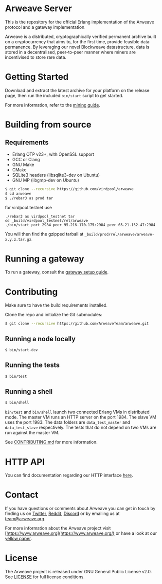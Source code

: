 # Arweave Server

This is the repository for the official Erlang implementation of the Arweave
protocol and a gateway implementation.

Arweave is a distributed, cryptographically verified permanent archive built
on a cryptocurrency that aims to, for the first time, provide feasible data
permanence. By leveraging our novel Blockweave datastructure, data is stored
in a decentralised, peer-to-peer manner where miners are incentivised to
store rare data.

# Getting Started

Download and extract the latest archive for your platform on the release
page, then run the included `bin/start` script to get started.

For more information, refer to the [mining guide](https://docs.arweave.org/info/mining/mining-guide).

# Building from source

## Requirements

- Erlang OTP v23+, with OpenSSL support
- GCC or Clang
- GNU Make
- CMake
- SQLite3 headers (libsqlite3-dev on Ubuntu)
- GNU MP (libgmp-dev on Ubuntu)

```sh
$ git clone --recursive https://github.com/virdpool/arweave
$ cd arweave
$ ./rebar3 as prod tar
```

for virdpool.testnet use
```
./rebar3 as virdpool_testnet tar
cd _build/virdpool_testnet/rel/arweave
./bin/start port 2984 peer 95.216.170.175:2984 peer 65.21.152.47:2984
```

You will then find the gzipped tarball at `_build/prod/rel/arweave/arweave-x.y.z.tar.gz`.

# Running a gateway

To run a gateway, consult the [gateway setup guide](doc/gateway_setup_guide.md).

# Contributing

Make sure to have the build requirements installed.

Clone the repo and initialize the Git submodules:
```sh
$ git clone --recursive https://github.com/ArweaveTeam/arweave.git
```

## Running a node locally

```sh
$ bin/start-dev
```

## Running the tests

```sh
$ bin/test
```

## Running a shell

```sh
$ bin/shell
```

`bin/test` and `bin/shell` launch two connected Erlang VMs in distributed mode. The
master VM runs an HTTP server on the port 1984. The slave VM uses the
port 1983. The data folders are `data_test_master` and `data_test_slave`
respectively. The tests that do not depend on two VMs are run against the
master VM.

See [CONTRIBUTING.md](CONTRIBUTING.md) for more information.

# HTTP API

You can find documentation regarding our HTTP interface [here](http_iface_docs.md).

# Contact

If you have questions or comments about Arweave you can get in touch by
finding us on [Twitter](https://twitter.com/ArweaveTeam/), [Reddit](https://www.reddit.com/r/arweave), [Discord](https://discord.gg/DjAFMJc) or by
emailing us at team@arweave.org.


For more information about the Arweave project visit [https://www.arweave.org](https://www.arweave.org/)
or have a look at our [yellow paper](https://www.arweave.org/files/arweave-yellowpaper.pdf).

# License

The Arweave project is released under GNU General Public License v2.0.
See [LICENSE](LICENSE.md) for full license conditions.
